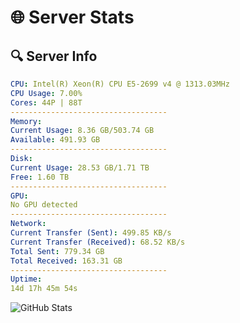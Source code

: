 # 🌐 Server Stats
## 🔍 Server Info
```yaml
CPU: Intel(R) Xeon(R) CPU E5-2699 v4 @ 1313.03MHz
CPU Usage: 7.00%
Cores: 44P | 88T
-----------------------------------
Memory:
Current Usage: 8.36 GB/503.74 GB
Available: 491.93 GB
-----------------------------------
Disk:
Current Usage: 28.53 GB/1.71 TB
Free: 1.60 TB
-----------------------------------
GPU:
No GPU detected
-----------------------------------
Network:
Current Transfer (Sent): 499.85 KB/s
Current Transfer (Received): 68.52 KB/s
Total Sent: 779.34 GB
Total Received: 163.31 GB
-----------------------------------
Uptime:
14d 17h 45m 54s
```
![GitHub Stats](https://img.shields.io/badge/Updated-2025-05-04_10:54:42-blue)